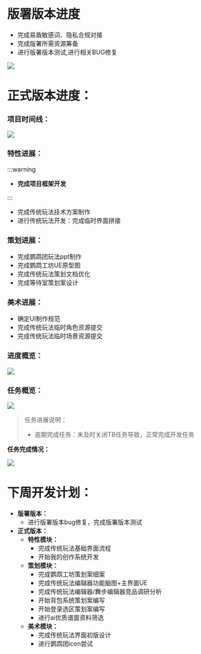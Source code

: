 # 版署版本进度
+ 完成易盾敏感词、隐私合规对接
+ 完成版署所需资源筹备
+ 进行版署版本测试,进行相关BUG修复

![](https://cdn.nlark.com/yuque/0/2024/png/12926950/1720179440213-ebc42a02-afa1-44a9-be02-f4d66591e73b.png)

# 正式版本进度：
### 项目时间线：
![](https://cdn.nlark.com/yuque/0/2024/png/12926950/1718347350492-62c307c4-1489-4033-a8a5-a6f1533f5d94.png)

### 特性进展：
:::warning
+ **完成项目框架开发**

:::

+ 完成传统玩法技术方案制作
+ 进行传统玩法开发：完成临时界面拼接

### 策划进展：
+ 完成鹦鹉团玩法ppt制作
+ 完成鹦鹉工坊UE原型图
+ 完成传统玩法策划文档优化
+ 完成等待室策划案设计

### 美术进展：
+ 确定UI制作规范
+ 完成传统玩法临时角色资源提交
+ 完成传统玩法临时场景资源提交

### 进度概览：
![](https://cdn.nlark.com/yuque/0/2024/png/12926950/1720180145045-6ac0d5d5-c5f8-4e90-a335-e4f2f89dc232.png)



### 任务概览：
![](https://cdn.nlark.com/yuque/0/2024/png/12926950/1720179991075-a52d4690-9af5-4606-a485-abad8041f2ea.png)

> 任务进展说明：
>
> + 逾期完成任务：未及时关闭TB任务导致，正常完成开发任务
>

**任务完成情况：**

![](https://cdn.nlark.com/yuque/0/2024/png/12926950/1720179869391-aa872946-1032-4667-9e27-62ea6ec4afee.png)



# 下周开发计划：
+ **版署版本：**
    - 进行版署版本bug修复，完成版署版本测试
+ **正式版本：**
    - **特性模块：**
        * 完成传统玩法基础界面流程
        * 开始我的创作系统开发
    - **策划模块：**
        * 完成鹦鹉工坊策划案细案
        * 完成传统玩法编辑器功能脑图+主界面UE
        * 完成传统玩法编辑器/舞步编辑器竞品调研分析
        * 开始背包系统策划案编写
        * 开始登录选区策划案编写
        * 进行ai优质谱面资料筛选
    - **美术模块：**
        * 完成传统玩法界面初版设计
        * 进行鹦鹉团icon尝试


